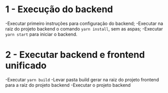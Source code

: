 # 1 - Execução do backend
-Executar primeiro instruções para configuração do backend;
-Executar na raiz do projeto backend o comando `yarn install`, sem as aspas;
-Executar `yarn start` para iniciar o backend.

# 2 - Executar backend e frontend unificado
-Executar `yarn build`
-Levar pasta build gerar na raiz do projeto frontend para a raiz do projeto backend
-Executar o projeto backend